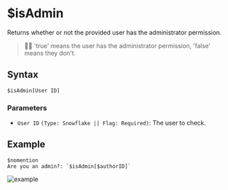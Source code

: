 # $isAdmin
Returns whether or not the provided user has the administrator permission.

> 🧙‍♂️ 'true' means the user has the administrator permission, 'false' means they don't.

## Syntax
```
$isAdmin[User ID]
```

### Parameters
- `User ID` `(Type: Snowflake || Flag: Required)`: The user to check.

## Example
```
$nomention
Are you an admin?: `$isAdmin[$authorID]`
```
![example](https://user-images.githubusercontent.com/111157596/233708093-852277ce-50b7-4fd6-a7b1-01d55931d9d2.png)
